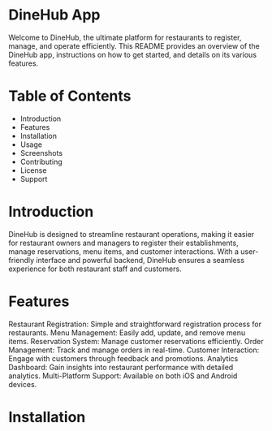 # DineHub App
 Welcome to DineHub, the ultimate platform for restaurants to register, manage, and operate efficiently. This README provides an overview of the DineHub app, instructions on how to get started, and details on its various features.

# Table of Contents
* Introduction
* Features
* Installation
* Usage
* Screenshots
* Contributing
* License
* Support

# Introduction
 DineHub is designed to streamline restaurant operations, making it easier for restaurant owners and managers to register their establishments, manage reservations, menu items, and customer interactions. With a user-friendly interface and powerful backend, DineHub ensures a seamless experience for both restaurant staff and customers.

# Features
 Restaurant Registration: Simple and straightforward registration process for restaurants.
 Menu Management: Easily add, update, and remove menu items.
 Reservation System: Manage customer reservations efficiently.
 Order Management: Track and manage orders in real-time.
 Customer Interaction: Engage with customers through feedback and promotions.
 Analytics Dashboard: Gain insights into restaurant performance with detailed analytics.
 Multi-Platform Support: Available on both iOS and Android devices.

# Installation
